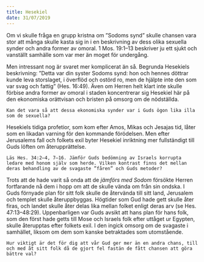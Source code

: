 ```yaml
---
title: Hesekiel
date: 31/07/2019
---
```


Om vi skulle fråga en grupp kristna om ”Sodoms synd” skulle chansen vara stor att många skulle kasta sig in i en beskrivning av dess olika sexuella synder och andra former av omoral. 1 Mos. 19:1–13 beskriver ju ett sjukt och vanställt samhälle som var mer än moget för undergång.

Men intressant nog är svaret mer komplicerat än så. Begrunda Hesekiels beskrivning: ”Detta var din syster Sodoms synd: hon och hennes döttrar kunde leva storslaget, i överflöd och ostörd ro, men de hjälpte inte den som var svag och fattig” (Hes. 16:49). Även om Herren helt klart inte skulle förbise andra former av omoral i staden koncentrerar sig Hesekiel här på den ekonomiska orättvisan och bristen på omsorg om de nödställda.

`Kan det vara så att dessa ekonomiska synder var i Guds ögon lika illa som de sexuella?`

Hesekiels tidiga profetior, som kom efter Amos, Mikas och Jesajas tid, låter som en likadan varning för den kommande förödelsen. Men efter Jerusalems fall och folkets exil byter Hesekiel inriktning mer fullständigt till Guds löften om återupprättelse.

`Läs Hes. 34:2–4, 7–16. Jämför Guds bedömning av Israels korrupta ledare med honom själv som herde. Vilken kontrast finns det mellan deras behandling av de svagaste ”fåren” och Guds metoder?`

Trots att de hade varit så onda att de _jämförs med Sodom_ försökte Herren fortfarande nå dem i hopp om att de skulle vända om från sin ondska. I Guds förnyade plan för sitt folk skulle de återvända till sitt land, Jerusalem och templet skulle återuppbyggas. Högtider som Gud hade gett skulle åter firas, och landet skulle åter delas lika mellan folket enligt deras arv (se Hes. 47:13–48:29). Uppenbarligen var Guds avsikt att hans plan för hans folk, som den först hade getts till Mose och Israels folk efter uttåget ur Egypten, skulle återupptas efter folkets exil. I den ingick omsorg om de svagaste i samhället, liksom om dem som kanske betraktades som utomstående.

`Hur viktigt är det för dig att vår Gud ger mer än en andra chans, till och med åt sitt folk då de gjort fel fastän de fått chansen att göra bättre val?`